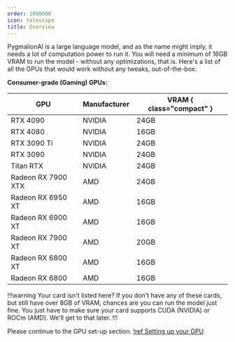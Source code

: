 ```yaml
---
order: 1000000
icon: telescope
title: Overview
---
```


PygmalionAI is a large language model, and as the name might imply, it needs a lot of computation power to run it. You will need a minimum of 16GB VRAM to run the model - without any optimizations, that is. Here's a list of all the GPUs that would work without any tweaks, out-of-the-box:

**Consumer-grade (Gaming) GPUs:**

GPU                 | Manufacturer      | VRAM { class="compact" }
---                 | ---               | ---
RTX 4090            | NVIDIA            | 24GB
RTX 4080            | NVIDIA            | 16GB
RTX 3090 Ti         | NVIDIA            | 24GB
RTX 3090            | NVIDIA            | 24GB
Titan RTX           | NVIDIA            | 24GB
Radeon RX 7900 XTX  | AMD               | 24GB
Radeon RX 6950 XT   | AMD               | 16GB
Radeon RX 6900 XT   | AMD               | 16GB
Radeon RX 7900 XT   | AMD               | 20GB
Radeon RX 6800 XT   | AMD               | 16GB
Radeon RX 6800      | AMD               | 16GB


!!!warning Your card isn't listed here?
If you don't have any of these cards, but still have over 8GB of VRAM, chances are you can run the model just fine. You just have to make sure your card supports CUDA (NVIDIA) or ROCm (AMD). We'll get to that later.
!!!


Please continue to the GPU set-up section.
[!ref Setting up your GPU](https://alpindale.github.io/pygmalion-docs/local-installation/gpu/)

